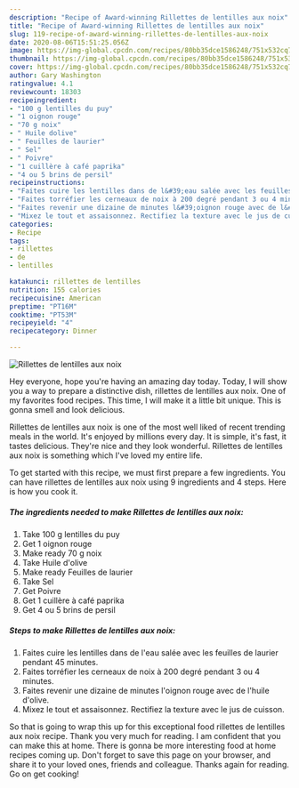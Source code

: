 ```yaml
---
description: "Recipe of Award-winning Rillettes de lentilles aux noix"
title: "Recipe of Award-winning Rillettes de lentilles aux noix"
slug: 119-recipe-of-award-winning-rillettes-de-lentilles-aux-noix
date: 2020-08-06T15:51:25.056Z
image: https://img-global.cpcdn.com/recipes/80bb35dce1586248/751x532cq70/rillettes-de-lentilles-aux-noix-photo-principale-de-la-recette.jpg
thumbnail: https://img-global.cpcdn.com/recipes/80bb35dce1586248/751x532cq70/rillettes-de-lentilles-aux-noix-photo-principale-de-la-recette.jpg
cover: https://img-global.cpcdn.com/recipes/80bb35dce1586248/751x532cq70/rillettes-de-lentilles-aux-noix-photo-principale-de-la-recette.jpg
author: Gary Washington
ratingvalue: 4.1
reviewcount: 18303
recipeingredient:
- "100 g lentilles du puy"
- "1 oignon rouge"
- "70 g noix"
- " Huile dolive"
- " Feuilles de laurier"
- " Sel"
- " Poivre"
- "1 cuillère à café paprika"
- "4 ou 5 brins de persil"
recipeinstructions:
- "Faites cuire les lentilles dans de l&#39;eau salée avec les feuilles de laurier pendant 45 minutes."
- "Faites torréfier les cerneaux de noix à 200 degré pendant 3 ou 4 minutes."
- "Faites revenir une dizaine de minutes l&#39;oignon rouge avec de l&#39;huile d&#39;olive."
- "Mixez le tout et assaisonnez. Rectifiez la texture avec le jus de cuisson."
categories:
- Recipe
tags:
- rillettes
- de
- lentilles

katakunci: rillettes de lentilles 
nutrition: 155 calories
recipecuisine: American
preptime: "PT16M"
cooktime: "PT53M"
recipeyield: "4"
recipecategory: Dinner

---
```



![Rillettes de lentilles aux noix](https://img-global.cpcdn.com/recipes/80bb35dce1586248/751x532cq70/rillettes-de-lentilles-aux-noix-photo-principale-de-la-recette.jpg)

Hey everyone, hope you're having an amazing day today. Today, I will show you a way to prepare a distinctive dish, rillettes de lentilles aux noix. One of my favorites food recipes. This time, I will make it a little bit unique. This is gonna smell and look delicious.



Rillettes de lentilles aux noix is one of the most well liked of recent trending meals in the world. It's enjoyed by millions every day. It is simple, it's fast, it tastes delicious. They're nice and they look wonderful. Rillettes de lentilles aux noix is something which I've loved my entire life.


To get started with this recipe, we must first prepare a few ingredients. You can have rillettes de lentilles aux noix using 9 ingredients and 4 steps. Here is how you cook it.

<!--inarticleads1-->

##### The ingredients needed to make Rillettes de lentilles aux noix:

1. Take 100 g lentilles du puy
1. Get 1 oignon rouge
1. Make ready 70 g noix
1. Take  Huile d&#39;olive
1. Make ready  Feuilles de laurier
1. Take  Sel
1. Get  Poivre
1. Get 1 cuillère à café paprika
1. Get 4 ou 5 brins de persil




<!--inarticleads2-->

##### Steps to make Rillettes de lentilles aux noix:

1. Faites cuire les lentilles dans de l&#39;eau salée avec les feuilles de laurier pendant 45 minutes.
1. Faites torréfier les cerneaux de noix à 200 degré pendant 3 ou 4 minutes.
1. Faites revenir une dizaine de minutes l&#39;oignon rouge avec de l&#39;huile d&#39;olive.
1. Mixez le tout et assaisonnez. Rectifiez la texture avec le jus de cuisson.




So that is going to wrap this up for this exceptional food rillettes de lentilles aux noix recipe. Thank you very much for reading. I am confident that you can make this at home. There is gonna be more interesting food at home recipes coming up. Don't forget to save this page on your browser, and share it to your loved ones, friends and colleague. Thanks again for reading. Go on get cooking!

